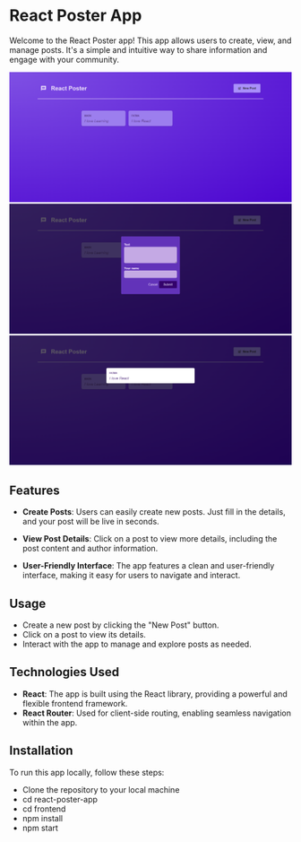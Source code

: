 # React Poster App

Welcome to the React Poster app! This app allows users to create, view, and manage posts. It's a simple and intuitive way to share information and engage with your community.

![React Poster App Screenshot](screenshot/one.png)
![React Poster App Screenshot](screenshot/two.png)
![React Poster App Screenshot](screenshot/three.png)

## Features

- **Create Posts**: Users can easily create new posts. Just fill in the details, and your post will be live in seconds.

- **View Post Details**: Click on a post to view more details, including the post content and author information.

- **User-Friendly Interface**: The app features a clean and user-friendly interface, making it easy for users to navigate and interact.

 ## Usage

- Create a new post by clicking the "New Post" button.
- Click on a post to view its details.
- Interact with the app to manage and explore posts as needed.

## Technologies Used

- **React**: The app is built using the React library, providing a powerful and flexible frontend framework.
- **React Router**: Used for client-side routing, enabling seamless navigation within the app.

## Installation

To run this app locally, follow these steps:
- Clone the repository to your local machine
- cd react-poster-app
- cd frontend
- npm install
- npm start
